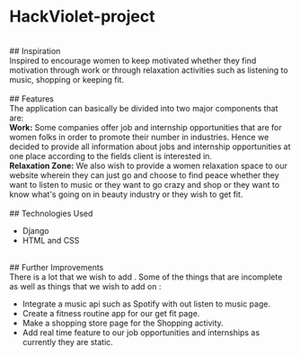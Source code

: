 # HackViolet-project
<br>
## Inspiration
<br>
Inspired to encourage women to keep motivated whether they find motivation through work or through relaxation activities such as listening to music, shopping or keeping fit.
<br><br>
## Features
<br>
The application can basically be divided into two major components that are:
<br>
<b>Work:</b> Some companies offer job and internship opportunities that are for women folks in order to promote their number in industries. Hence we decided to provide all information about jobs and internship opportunities at one place according to the fields client is interested in.<br>
<b>Relaxation Zone:</b> We also wish to provide a women relaxation space to our website wherein they can just go and choose to find peace whether they want to listen to music or they want to go crazy and shop or they want to know what's going on in beauty industry or they wish to get fit.
<br><br>
## Technologies Used
<br>
<ul>
  <li>Django</li>
  <li>HTML and CSS</li>
</ul> 
<br>
## Further Improvements
<br>
There is a lot that we wish to add . Some of the things that are incomplete as well as things that we wish to add on :
<br>
<ul>
  <li>Integrate a music api such as Spotify with out listen to music page.</li>
  <li>Create a fitness routine app for our get fit page.</li>
  <li>Make a shopping store page for the Shopping activity.</li>
  <li>Add real time feature to our job opportunities and internships as currently they are static.</li>
</ul> 
